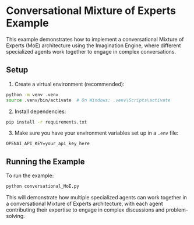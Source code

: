 # Conversational Mixture of Experts Example

This example demonstrates how to implement a conversational Mixture of Experts (MoE) architecture using the Imagination Engine, where different specialized agents work together to engage in complex conversations.

## Setup

1. Create a virtual environment (recommended):
```bash
python -m venv .venv
source .venv/bin/activate  # On Windows: .venv\Scripts\activate
```

2. Install dependencies:
```bash
pip install -r requirements.txt
```

3. Make sure you have your environment variables set up in a `.env` file:
```
OPENAI_API_KEY=your_api_key_here
```

## Running the Example

To run the example:
```bash
python conversational_MoE.py
```

This will demonstrate how multiple specialized agents can work together in a conversational Mixture of Experts architecture, with each agent contributing their expertise to engage in complex discussions and problem-solving. 
